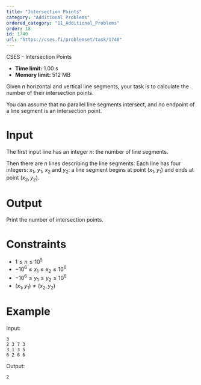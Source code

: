 ```yaml
---
title: "Intersection Points"
category: "Additional Problems"
ordered_category: "11_Additional_Problems"
order: 18
id: 1740
url: "https://cses.fi/problemset/task/1740"
---
```


CSES - Intersection Points

  * **Time limit:** 1.00 s
  * **Memory limit:** 512 MB

Given $n$ horizontal and vertical line segments, your task is to calculate the
number of their intersection points.

You can assume that no parallel line segments intersect, and no endpoint of a
line segment is an intersection point.

# Input

The first input line has an integer $n$: the number of line segments.

Then there are $n$ lines describing the line segments. Each line has four
integers: $x_1$, $y_1$, $x_2$ and $y_2$: a line segment begins at point
$(x_1,y_1)$ and ends at point $(x_2,y_2)$.

# Output

Print the number of intersection points.

# Constraints

  * $1 \le n \le 10^5$
  * $-10^6 \le x_1 \le x_2 \le 10^6$
  * $-10^6 \le y_1 \le y_2 \le 10^6$
  * $(x_1,y_1) \neq (x_2,y_2)$

# Example

Input:

    
    
    3
    2 3 7 3
    3 1 3 5
    6 2 6 6
    

Output:

    
    
    2
    

